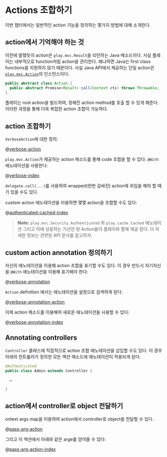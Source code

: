 <!--- Copyright (C) 2009-2015 Typesafe Inc. <http://www.typesafe.com> -->
# Actions 조합하기

이번 챕터에서는 일반적인 action 기능을 정의하는 몇가지 방법에 대해 소개한다.

## action에서 기억해야 하는 것

이전에 말했듯이 action은 `play.mvc.Result`을 리턴하는 Java 메소드이다. 사실 플레이는 내부적으로 function처럼 action을 관리한다. 왜냐하면 Java는 first class functions을 지원하지 않기 때문이다. 사실 Java API에서 제공하는 단일 action은 [`play.mvc.Action`](api/java/play/mvc/Action.html)의 인스턴스이다:

```java
public abstract class Action {
  public abstract Promise<Result> call(Context ctx) throws Throwable;
}
```

플레이는 root action을 빌드하여, 정해진 action method를 호출 할 수 있게 해준다. 이러한 과정을 통해 더욱 복잡한 action 조합이 가능하다.

## action 조합하기

`VerboseAction`에 대한 정의:

@[verbose-action](code/javaguide/http/JavaActionsComposition.java)

`play.mvc.Action`가 제공하는 action 메소드를 통해 code 조합을 할 수 있다. `@With` 애노테이션을 사용한다:

@[verbose-index](code/javaguide/http/JavaActionsComposition.java)

`delegate.call(...)`를 사용하여 wrapped(한번 감싸진) action에 위임을 해야 할 때가 있을 수도 있다.

custom action 애노테이션을 이용하면 몇몇 action을 조합할 수도 있다:

@[authenticated-cached-index](code/javaguide/http/JavaActionsComposition.java)

> **Note:**  ```play.mvc.Security.Authenticated``` 와 ```play.cache.Cached``` 애노테이션 그리고 이에 상응하는 기선언 된 Action들이 플레이와 함께 제공 된다. 더 자세한 정보는 관련된 API 문서를 참고하자.

## custom action annotation 정의하기

자신의 애노테이션을 이용해 action 조합을 표기할 수도 있다. 이 경우 반드시 자기자신을 `@With` 애노테이션을 이용해 표기해야 한다:

@[verbose-annotation](code/javaguide/http/JavaActionsComposition.java)

`Action` definition 에서는 애노테이션을 설정으로 검색하게 된다:

@[verbose-annotation-action](code/javaguide/http/JavaActionsComposition.java)

이제 action 메소드를 이용해여 새로운 애노테이션을 사용할 수 있다:

@[verbose-annotation-index](code/javaguide/http/JavaActionsComposition.java)

## Annotating controllers

`Controller` 클래스에 직접적으로 action 조합 애노테이션을 삽입할 수도 있다. 이 경우 아래의 컨트롤러가 정의한 모든 액션 메소드에 애노테이션이 적용되게 된다.

```java
@Authenticated
public class Admin extends Controller {
    
  …
    
}
```

## action에서 controller로 object 전달하기

ontext args map을 이용하여 action에서 controller로 object을 전달할 수 있다.

@[pass-arg-action](code/javaguide/http/JavaActionsComposition.java)

그리고 이 액션에서 아래와 같은 arge를 얻어올 수 있다:

@[pass-arg-action-index](code/javaguide/http/JavaActionsComposition.java)
